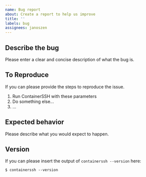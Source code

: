 ```yaml
---
name: Bug report
about: Create a report to help us improve
title: ''
labels: bug
assignees: janoszen
---
```


## Describe the bug

Please enter a clear and concise description of what the bug is.

## To Reproduce

If you can please provide the steps to reproduce the issue.

1. Run ContainerSSH with these parameters
2. Do something else...
3. ...

## Expected behavior

Please describe what you would expect to happen.

## Version

If you can please insert the output of `containerssh --version` here:

```
$ containerssh --version

```
